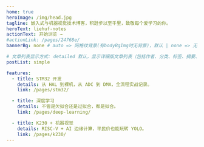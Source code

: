 ```yaml
---
home: true
heroImage: /img/head.jpg
tagline: 嵌入式与机器视觉技术博客，积跬步以至千里，致敬每个爱学习的你。
heroText: liehuf-notes
actionText: 开始浏览 →
#actionLink: /pages/24768e/
bannerBg: none # auto => 网格纹背景(有bodyBgImg时无背景)，默认 | none => 无 | '大图地址' | background: 自定义背景样式       提示：如发现文本颜色不适应你的背景时可以到palette.styl修改$bannerTextColor变量

# 文章列表显示方式: detailed 默认，显示详细版文章列表（包括作者、分类、标签、摘要、分页等）| simple => 显示简约版文章列表（仅标题和日期）| none 不显示文章列表
postList: simple

features:
  - title: STM32 开发
    details: 从 HAL 到裸机，从 ADC 到 DMA，全流程实战记录。
    link: /pages/stm32/

  - title: 深度学习
    details: 不管是欠拟合还是过拟合，都是拟合。
    link: /pages/deep-learning/   

  - title: K230 + 机器视觉
    details: RISC-V + AI 边缘计算，平民价也能玩转 YOLO。
    link: /pages/k230/
---
```

